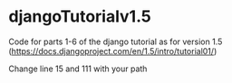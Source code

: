 djangoTutorialv1.5
==================

Code for parts 1-6 of the django tutorial as for version 1.5 (https://docs.djangoproject.com/en/1.5/intro/tutorial01/)

Change line 15 and 111 with your path
